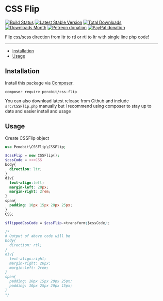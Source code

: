 # CSS Flip

[![Build Status](https://travis-ci.org/Penobit/css-flip.svg?branch=master)](https://travis-ci.org/Penobit/css-flip) [![Latest Stable Version](https://img.shields.io/packagist/v/Penobit/css-flip.svg)](https://packagist.org/packages/penobit/css-flip) [![Total Downloads](https://img.shields.io/packagist/dt/Penobit/css-flip.svg)](https://packagist.org/packages/penobit/css-flip) [![Downloads Month](https://img.shields.io/packagist/dm/Penobit/css-flip.svg)](https://packagist.org/packages/penobit/css-flip) [![Petreon donation](https://img.shields.io/badge/patreon-donate-orange.svg)](https://www.patreon.com/penobit) [![PayPal donation](https://img.shields.io/badge/paypal-donate-blue.svg)](https://paypal.me/penobit)

 Flip css/scss direction from ltr to rtl or rtl to ltr with single line php code!

---

 - [Installation](#installation)
 - [Usage](#usage)
## Installation

Install this package via [Composer](https://getcomposer.org/).

```
composer require penobit/css-flip
```

You can also download latest release from Github and include `src/CSSFlip.php` manually but i recommend using composer to stay up to date and easier install and usage

## Usage

Create CSSFlip object

```php
use Penobit\CSSFlip\CSSFlip;

$cssFlip = new CSSFlip();
$cssCode = <<<CSS
body{
  direction: ltr;
}
div{
  text-align:left;
  margin-left: 20px;
  margin-right: 2rem;
}
span{
  padding: 10px 15px 20px 25px;
}
CSS;

$flippedCssCode = $cssFlip->transform($cssCode);

/* 
# Output of above code will be
body{
  direction: rtl;
}
div{
  text-align:right;
  margin-right: 20px;
  margin-left: 2rem;
}
span{
  padding: 10px 15px 20px 25px;
  padding: 10px 25px 20px 15px;
}
*/
```
